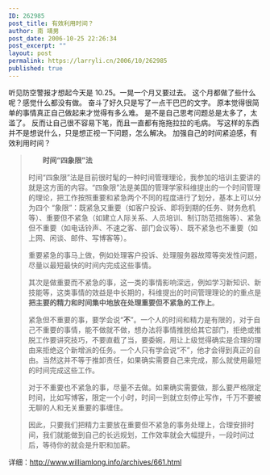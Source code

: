 ```yaml
---
ID: 262985
post_title: 有效利用时间？
author: 南 靖男
post_date: 2006-10-25 22:26:34
post_excerpt: ""
layout: post
permalink: https://larryli.cn/2006/10/262985
published: true
---
```

听见防空警报才想起今天是 10.25。一晃一个月又要过去。
这个月都做了些什么呢？感觉什么都没有做。
奋斗了好久只是写了一点干巴巴的文字。
原本觉得很简单的事情真正自己做起来才觉得有多么难。
是不是自己思考问题总是太多了，太滥了。
反而让自己很不容易下笔，而且一直都有拖拖拉拉的毛病。
写这样的东西并不是想说什么，只是想正视一下问题，怎么解决。
加强自己的时间紧迫感，有效利用时间？
<!--more-->
<blockquote>　　<strong>时间“四象限”法</strong>

时间“四象限”法是目前很时髦的一种时间管理理论，我参加的培训主要讲的就是这方面的内容。“四象限”法是美国的管理学家科维提出的一个时间管理的理论，把工作按照重要和紧急两个不同的程度进行了划分，基本上可以分为四个 “象限”：既紧急又重要（如客户投诉、即将到期的任务、财务危机等）、重要但不紧急（如建立人际关系、人员培训、制订防范措施等）、紧急但不重要（如电话铃声、不速之客、部门会议等）、既不紧急也不重要（如上网、闲谈、邮件、写博客等）。

重要紧急的事马上做，例如处理客户投诉、处理服务器故障等突发性问题，尽量以最短最快的时间内完成这些事情。

其次是做重要而不紧急的事，这一类的事情影响深远，例如学习新知识、新技能等，这类事情的效益是中长期的，科维提出的时间管理理论的的重点是<strong>把主要的精力和时间集中地放在处理重要但不紧急的工作上</strong>。

紧急但不重要的事，要学会说“<strong>不</strong>”。一个人的时间和精力是有限的，对于自己不重要的事情，能不做就不做，想办法将事情推脱给其它部门，拒绝或推脱工作要讲究技巧，不要直截了当，要委婉，用让上级觉得确实是合理的理由来拒绝这个新增派的任务。一个人只有学会说“不”，他才会得到真正的自由。当然这并不等于推卸责任，如果确实需要自己来完成，那么就使用最短的时间完成这些工作。

对于不重要也不紧急的事，尽量不去做。如果确实需要做，那么要严格限定时间，比如写博客，限定一个小时，时间一到就立刻停止写作，千万不要被无聊的人和无关重要的事缠住。

因此，只要我们把精力主要放在重要但不紧急的事务处理上，合理安排时间，我们就能做到自己的长远规划，工作效率就会大幅提升，一段时间过后，等待你的就会是升职和加薪。</blockquote>
详细：<a href="http://www.williamlong.info/archives/661.html">http://www.williamlong.info/archives/661.html</a>